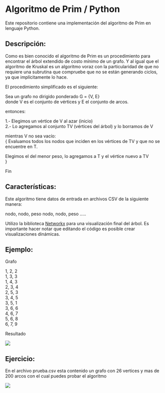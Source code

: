 # Algoritmo de Prim / Python

Este repositorio contiene una implementación del algoritmo de Prim en lenguaje Python.

## Descripción:

Como es bien conocido el algoritmo de Prim es un procedimiento para encontrar el árbol extendido de costo mínimo de un grafo. Y al igual que el algoritmo de Kruskal es un algoritmo voraz con la particularidad de que no requiere una subrutina que compruebe que no se están generando ciclos, ya que implícitamente lo hace.

El procedimiento simplificado es el siguiente:<br/>

Sea un grafo no dirigido ponderado G = {V, E}<br/> 
donde V es el conjunto de vértices y E el conjunto de arcos.<br/>

entonces:

1.- Elegimos un vértice de V al azar (inicio)<br/>
2.- Lo agregamos al conjunto TV (vértices del árbol) y lo borramos de V<br/>

mientras V no sea vacío:<br/>
{
Evaluamos todos los nodos que inciden en los vértices de TV y que no se encuentre en T.<br/>

Elegimos el del menor peso, lo agregamos a T y el vértice nuevo a TV<br/>
}

Fin

## Características:
Este algoritmo tiene datos de entrada en archivos CSV de la siguiente manera: 

nodo, nodo, peso
nodo, nodo, peso
.....

Utilizo la biblioteca [Networkx](http://https://networkx.org/documentation/stable/index.html "Networkx") para una visualización final del árbol.
Es importante hacer notar que editando el código es posible crear visualizaciones dinámicas. 

## Ejemplo:

Grafo

1, 2, 2<br/>
1, 3, 3<br/>
1, 4, 3<br/>
2, 3, 4<br/>
2, 5, 3<br/>
3, 4, 5<br/>
3, 5, 1<br/>
3, 6, 6<br/>
4, 6, 7<br/>
5, 6, 8<br/>
6, 7, 9<br/>

Resultado

![](https://media.giphy.com/media/b3FtsxwlUBEtGWHHj9/giphy.gif)

## Ejercicio:

En el archivo prueba.csv esta contenido un grafo con 26 vertices y mas de 200 arcos con el cual puedes probar el algoritmo

![](https://media.giphy.com/media/8tIJmjgnyEvOZ1e0fa/giphy.gif)




